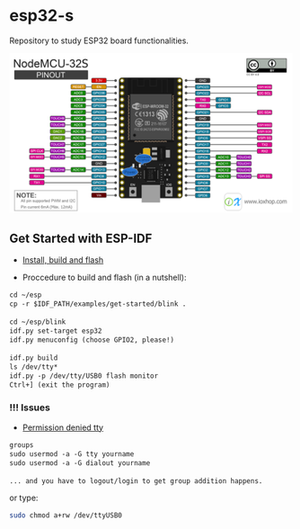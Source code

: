# esp32-s
Repository to study ESP32 board functionalities.

![ESP-WROOM-32](./esp32-wroom-pinout)

## Get Started with ESP-IDF

- [Install, build and flash](https://docs.espressif.com/projects/esp-idf/en/latest/esp32/get-started/index.html)

- Proccedure to build and flash (in a nutshell):
```
cd ~/esp
cp -r $IDF_PATH/examples/get-started/blink .

cd ~/esp/blink
idf.py set-target esp32
idf.py menuconfig (choose GPIO2, please!)

idf.py build
ls /dev/tty*
idf.py -p /dev/tty/USB0 flash monitor
Ctrl+] (exit the program)
```

### !!! Issues
-  [Permission denied tty](https://github.com/esp8266/source-code-examples/issues/26)
```
groups
sudo usermod -a -G tty yourname
sudo usermod -a -G dialout yourname

... and you have to logout/login to get group addition happens.
```
or type:
``` bash
sudo chmod a+rw /dev/ttyUSB0
```

